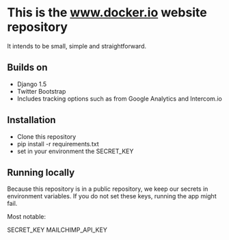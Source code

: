 This is the www.docker.io website repository
============================================

It intends to be small, simple and straightforward.

Builds on 
---------

* Django 1.5
* Twitter Bootstrap
* Includes tracking options such as from Google Analytics and Intercom.io


Installation
------------

* Clone this repository
* pip install -r requirements.txt
* set in your environment the SECRET_KEY


Running locally
----------------

Because this repository is in a public repository, we keep our secrets in environment variables. If you do not
set these keys, running the app might fail.

Most notable:

SECRET_KEY
MAILCHIMP_API_KEY
